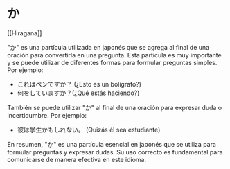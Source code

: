 # か

[[Hiragana]]

"か" es una partícula utilizada en japonés que se agrega al final de una oración para convertirla en una pregunta. Esta partícula es muy importante y se puede utilizar de diferentes formas para formular preguntas simples. Por ejemplo:

- これはペンですか？ (¿Esto es un bolígrafo?)
- 何をしていますか？(¿Qué estás haciendo?) 

También se puede utilizar "か" al final de una oración para expresar duda o incertidumbre. Por ejemplo:

- 彼は学生かもしれない。 (Quizás él sea estudiante)

En resumen, "か" es una partícula esencial en japonés que se utiliza para formular preguntas y expresar dudas. Su uso correcto es fundamental para comunicarse de manera efectiva en este idioma.
